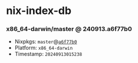 # nix-index-db
### x86_64-darwin/master @ 240913.a6f77b0
- Nixpkgs: `master`@[`a6f77b0`](https://github.com/NixOS/nixpkgs/commit/a6f77b0590a382b701d2e441c79583017a3e6ab6)
- Platform: `x86_64-darwin`
- Timestamp: `20240913015238`
